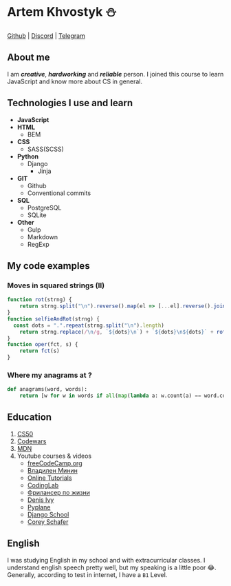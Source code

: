 # Artem Khvostyk :snowman:

[Github][gh] | [Discord][ds] | [Telegram][tg]

## About me

I am **_creative_**, **_hardworking_** and **_reliable_** person. I joined this course to learn JavaScript and know more about CS in general.

## Technologies I use and learn

- **JavaScript**
- **HTML**
  - BEM
- **CSS**
  - SASS(SCSS)
- **Python**
  - Django
    - Jinja
- **GIT**
  - Github
  - Conventional commits
- **SQL**
  - PostgreSQL
  - SQLite
- **Other**
  - Gulp
  - Markdown
  - RegExp

## My code examples

### Moves in squared strings (II)

```JavaScript
function rot(strng) {
    return strng.split("\n").reverse().map(el => [...el].reverse().join("")).join("\n")
}
function selfieAndRot(strng) {
  const dots = ".".repeat(strng.split("\n").length)
    return strng.replace(/\n/g, `${dots}\n`) + `${dots}\n${dots}` + rot(strng) .replace(/\n/g, `\n${dots}`)
}
function oper(fct, s) {
    return fct(s)
}
```

### Where my anagrams at ?

```python
def anagrams(word, words):
    return [w for w in words if all(map(lambda a: w.count(a) == word.count(a), set(word)|set(w)))]
```

## Education

1. [CS50][cs50]
2. [Codewars][cw]
3. [MDN][mdn]
4. Youtube courses & videos
   - [freeCodeCamp.org][yt-1]
   - [Владилен Минин][yt-2]
   - [Online Tutorials][yt-3]
   - [CodingLab][yt-4]
   - [Фрилансер по жизни][yt-5]
   - [Denis Ivy][yt-6]
   - [Pyplane][yt-7]
   - [Django School][yt-8]
   - [Corey Schafer][yt-9]

## English 
I was studying English in my school and with extracurricular classes. I understand english speech pretty well, but my speaking is a little poor :joy:. Generally, according to test in internet, I have a `B1` Level.

<!-- Social links -->

[gh]: https://github.com/KUSTIKs "KUSTIKs"
[ds]: https://discord.com/users/522730231543627796 "ArtemK"
[tg]: https://t.me/Artem_Kustikovich "@Artem_Kustikovich"

<!-- Other links -->

[cs50]: https://cs50.harvard.edu/ "CS50"
[cw ]: https://www.codewars.com/ "Codewars"
[mdn ]: https://developer.mozilla.org/ "MDN"

<!-- Youtube links -->

[yt-1]: https://www.youtube.com/channel/UC8butISFwT-Wl7EV0hUK0BQ
[yt-2]: https://www.youtube.com/channel/UCg8ss4xW9jASrqWGP30jXiw
[yt-3]: https://www.youtube.com/channel/UCbwXnUipZsLfUckBPsC7Jog
[yt-4]: https://www.youtube.com/channel/UCBlr2jG1onljL-gUy9bbhJw
[yt-5]: https://www.youtube.com/channel/UCedskVwIKiZJsO8XdJdLKnA
[yt-6]: https://www.youtube.com/channel/UCTZRcDjjkVajGL6wd76UnGg
[yt-7]: https://www.youtube.com/channel/UCQtHyVB4O4Nwy1ff5qQnyRw
[yt-8]: https://www.youtube.com/channel/UC_hPYclmFCIENpMUHpPY8FQ
[yt-9]: https://www.youtube.com/user/schafer5
